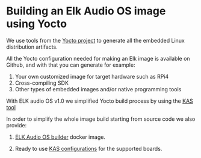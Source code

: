 # Building an Elk Audio OS image using Yocto

We use tools from the [Yocto project](https://www.yoctoproject.org/) to generate all the embedded Linux distribution artifacts.

All the Yocto configuration needed for making an Elk image is available on Github, and with that you can generate for example:

  1. Your own customized image for target hardware such as RPi4
  2. Cross-compiling SDK
  3. Other types of embedded images and/or native programming tools

With ELK audio OS v1.0 we simplified Yocto build process by using the [KAS tool](https://github.com/siemens/kas)

In order to simplify the whole image build starting from source code we also provide:

1. [ELK Audio OS builder](https://github.com/elk-audio/elk-audio-os-builder) docker image.

2. Ready to use [KAS configurations](https://github.com/elk-audio/kas-configs) for the supported boards.


